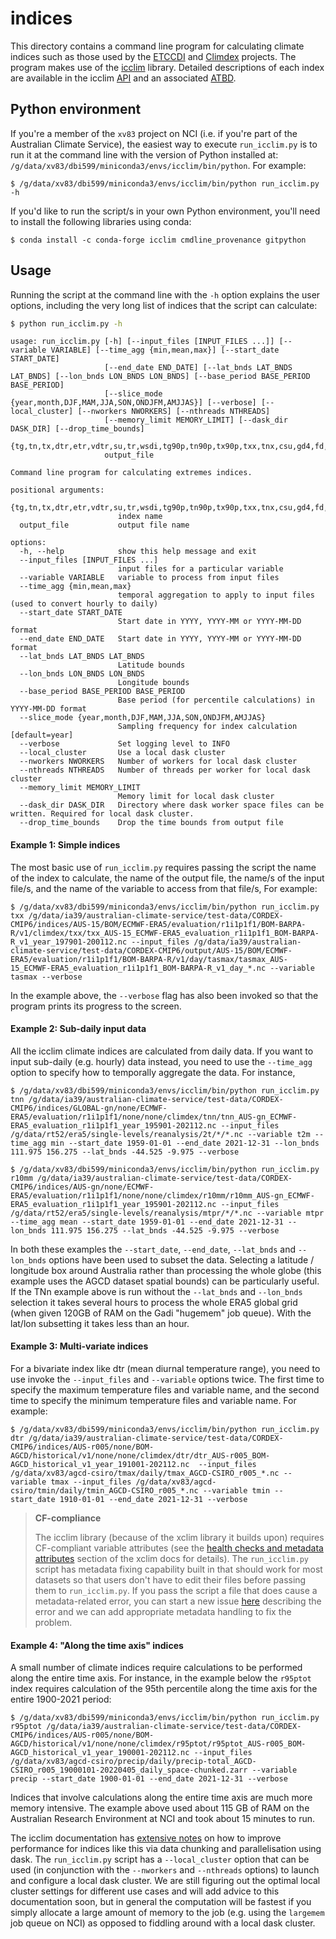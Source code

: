 # indices

This directory contains a command line program for calculating climate indices
such as those used by the [ETCCDI](http://etccdi.pacificclimate.org/list_27_indices.shtml) and
[Climdex](https://www.climdex.org/) projects.
The program makes use of the [icclim](https://icclim.readthedocs.io/en/stable/) library.
Detailed descriptions of each index are available in the
icclim [API](https://icclim.readthedocs.io/en/stable/references/ecad_functions_api.html#module-icclim._generated_api)
and an associated [ATBD](https://www.ecad.eu/documents/atbd.pdf).

## Python environment

If you're a member of the `xv83` project on NCI
(i.e. if you're part of the Australian Climate Service),
the easiest way to execute `run_icclim.py` is to run it at the command line
with the version of Python installed at: `/g/data/xv83/dbi599/miniconda3/envs/icclim/bin/python`.
For example:
```
$ /g/data/xv83/dbi599/miniconda3/envs/icclim/bin/python run_icclim.py -h
```

If you'd like to run the script/s in your own Python environment,
you'll need to install the following libraries using conda:
```
$ conda install -c conda-forge icclim cmdline_provenance gitpython
```

## Usage

Running the script at the command line with the `-h` option explains the user options,
including the very long list of indices that the script can calculate:

```bash
$ python run_icclim.py -h
```

```
usage: run_icclim.py [-h] [--input_files [INPUT_FILES ...]] [--variable VARIABLE] [--time_agg {min,mean,max}] [--start_date START_DATE]
                     [--end_date END_DATE] [--lat_bnds LAT_BNDS LAT_BNDS] [--lon_bnds LON_BNDS LON_BNDS] [--base_period BASE_PERIOD BASE_PERIOD]
                     [--slice_mode {year,month,DJF,MAM,JJA,SON,ONDJFM,AMJJAS}] [--verbose] [--local_cluster] [--nworkers NWORKERS] [--nthreads NTHREADS]
                     [--memory_limit MEMORY_LIMIT] [--dask_dir DASK_DIR] [--drop_time_bounds]
                     {tg,tn,tx,dtr,etr,vdtr,su,tr,wsdi,tg90p,tn90p,tx90p,txx,tnx,csu,gd4,fd,cfd,hd17,id,tg10p,tn10p,tx10p,txn,tnn,csdi,cdd,prcptot,rr1,sdii,cwd,rr,r10mm,r20mm,rx1day,rx5day,r75p,r75ptot,r95p,r95ptot,r99p,r99ptot,sd,sd1,sd5cm,sd50cm,cd,cw,wd,ww}
                     output_file

Command line program for calculating extremes indices.

positional arguments:
  {tg,tn,tx,dtr,etr,vdtr,su,tr,wsdi,tg90p,tn90p,tx90p,txx,tnx,csu,gd4,fd,cfd,hd17,id,tg10p,tn10p,tx10p,txn,tnn,csdi,cdd,prcptot,rr1,sdii,cwd,rr,r10mm,r20mm,rx1day,rx5day,r75p,r75ptot,r95p,r95ptot,r99p,r99ptot,sd,sd1,sd5cm,sd50cm,cd,cw,wd,ww}
                        index name
  output_file           output file name

options:
  -h, --help            show this help message and exit
  --input_files [INPUT_FILES ...]
                        input files for a particular variable
  --variable VARIABLE   variable to process from input files
  --time_agg {min,mean,max}
                        temporal aggregation to apply to input files (used to convert hourly to daily)
  --start_date START_DATE
                        Start date in YYYY, YYYY-MM or YYYY-MM-DD format
  --end_date END_DATE   Start date in YYYY, YYYY-MM or YYYY-MM-DD format
  --lat_bnds LAT_BNDS LAT_BNDS
                        Latitude bounds
  --lon_bnds LON_BNDS LON_BNDS
                        Longitude bounds
  --base_period BASE_PERIOD BASE_PERIOD
                        Base period (for percentile calculations) in YYYY-MM-DD format
  --slice_mode {year,month,DJF,MAM,JJA,SON,ONDJFM,AMJJAS}
                        Sampling frequency for index calculation [default=year]
  --verbose             Set logging level to INFO
  --local_cluster       Use a local dask cluster
  --nworkers NWORKERS   Number of workers for local dask cluster
  --nthreads NTHREADS   Number of threads per worker for local dask cluster
  --memory_limit MEMORY_LIMIT
                        Memory limit for local dask cluster
  --dask_dir DASK_DIR   Directory where dask worker space files can be written. Required for local dask cluster.
  --drop_time_bounds    Drop the time bounds from output file
```

#### Example 1: Simple indices

The most basic use of `run_icclim.py` requires passing the script 
the name of the index to calculate,
the name of the output file,
the name/s of the input file/s, and
the name of the variable to access from that file/s,
For example:

```
$ /g/data/xv83/dbi599/miniconda3/envs/icclim/bin/python run_icclim.py txx /g/data/ia39/australian-climate-service/test-data/CORDEX-CMIP6/indices/AUS-15/BOM/ECMWF-ERA5/evaluation/r1i1p1f1/BOM-BARPA-R/v1/climdex/txx/txx_AUS-15_ECMWF-ERA5_evaluation_r1i1p1f1_BOM-BARPA-R_v1_year_197901-200112.nc --input_files /g/data/ia39/australian-climate-service/test-data/CORDEX-CMIP6/output/AUS-15/BOM/ECMWF-ERA5/evaluation/r1i1p1f1/BOM-BARPA-R/v1/day/tasmax/tasmax_AUS-15_ECMWF-ERA5_evaluation_r1i1p1f1_BOM-BARPA-R_v1_day_*.nc --variable tasmax --verbose
```

In the example above,
the `--verbose` flag has also been invoked so that the program prints its progress to the screen.

#### Example 2: Sub-daily input data

All the icclim climate indices are calculated from daily data.
If you want to input sub-daily (e.g. hourly) data instead,
you need to use the `--time_agg` option to specify how to temporally aggregate the data.
For instance,

```
$ /g/data/xv83/dbi599/miniconda3/envs/icclim/bin/python run_icclim.py tnn /g/data/ia39/australian-climate-service/test-data/CORDEX-CMIP6/indices/GLOBAL-gn/none/ECMWF-ERA5/evaluation/r1i1p1f1/none/none/climdex/tnn/tnn_AUS-gn_ECMWF-ERA5_evaluation_r1i1p1f1_year_195901-202112.nc --input_files /g/data/rt52/era5/single-levels/reanalysis/2t/*/*.nc --variable t2m --time_agg min --start_date 1959-01-01 --end_date 2021-12-31 --lon_bnds 111.975 156.275 --lat_bnds -44.525 -9.975 --verbose
```

```
$ /g/data/xv83/dbi599/miniconda3/envs/icclim/bin/python run_icclim.py r10mm /g/data/ia39/australian-climate-service/test-data/CORDEX-CMIP6/indices/AUS-gn/none/ECMWF-ERA5/evaluation/r1i1p1f1/none/none/climdex/r10mm/r10mm_AUS-gn_ECMWF-ERA5_evaluation_r1i1p1f1_year_195901-202112.nc --input_files /g/data/rt52/era5/single-levels/reanalysis/mtpr/*/*.nc --variable mtpr --time_agg mean --start_date 1959-01-01 --end_date 2021-12-31 --lon_bnds 111.975 156.275 --lat_bnds -44.525 -9.975 --verbose
```

In both these examples the `--start_date`, `--end_date`, `--lat_bnds` and `--lon_bnds` options have been used to subset the data.
Selecting a latitude / longitude box around Australia rather than processing the whole globe
(this example uses the AGCD dataset spatial bounds) can be particularly useful.
If the TNn example above is run without the `--lat_bnds` and `--lon_bnds` selection
it takes several hours to process the whole ERA5 global grid
(when given 120GB of RAM on the Gadi "hugemem" job queue).
With the lat/lon subsetting it takes less than an hour.

#### Example 3: Multi-variate indices

For a bivariate index like dtr (mean diurnal temperature range),
you need to use invoke the `--input_files` and `--variable` options twice.
The first time to specify the maximum temperature files and variable name,
and the second time to specify the minimum temperature files and variable name.
For example:

```
$ /g/data/xv83/dbi599/miniconda3/envs/icclim/bin/python run_icclim.py dtr /g/data/ia39/australian-climate-service/test-data/CORDEX-CMIP6/indices/AUS-r005/none/BOM-AGCD/historical/v1/none/none/climdex/dtr/dtr_AUS-r005_BOM-AGCD_historical_v1_year_191001-202112.nc  --input_files /g/data/xv83/agcd-csiro/tmax/daily/tmax_AGCD-CSIRO_r005_*.nc --variable tmax --input_files /g/data/xv83/agcd-csiro/tmin/daily/tmin_AGCD-CSIRO_r005_*.nc --variable tmin --start_date 1910-01-01 --end_date 2021-12-31 --verbose
```

> **CF-compliance**
>
> The icclim library (because of the xclim library it builds upon) requires CF-compliant variable attributes
> (see the [health checks and metadata attributes](https://xclim.readthedocs.io/en/stable/notebooks/usage.html#Health-checks-and-metadata-attributes)
> section of the xclim docs for details).
> The `run_icclim.py` script has metadata fixing capability built in that should work for most datasets
> so that users don't have to edit their files before passing them to `run_icclim.py`.
> If you pass the script a file that does cause a metadata-related error,
> you can start a new issue [here](https://github.com/AusClimateService/indices/issues)
> describing the error and we can add appropriate metadata handling to fix the problem.


#### Example 4: "Along the time axis" indices

A small number of climate indices require calculations to be performed along the entire time axis.
For instance, in the example below the `r95ptot` index requires calculation of the 95th percentile
along the time axis for the entire 1900-2021 period:

```
$ /g/data/xv83/dbi599/miniconda3/envs/icclim/bin/python run_icclim.py r95ptot /g/data/ia39/australian-climate-service/test-data/CORDEX-CMIP6/indices/AUS-r005/none/BOM-AGCD/historical/v1/none/none/climdex/r95ptot/r95ptot_AUS-r005_BOM-AGCD_historical_v1_year_190001-202112.nc --input_files /g/data/xv83/agcd-csiro/precip/daily/precip-total_AGCD-CSIRO_r005_19000101-20220405_daily_space-chunked.zarr --variable precip --start_date 1900-01-01 --end_date 2021-12-31 --verbose
```

Indices that involve calculations along the entire time axis are much more memory intensive.
The example above used about 115 GB of RAM on the Australian Research Environment at NCI and took about 15 minutes to run.

The icclim documentation has [extensive notes](https://icclim.readthedocs.io/en/stable/how_to/dask.html)
on how to improve performance for indices like this via data chunking and parallelisation using dask. 
The `run_icclim.py` script has a `--local_cluster` option that can be used
(in conjunction with the `--nworkers` and `--nthreads` options)
to launch and configure a local dask cluster.
We are still figuring out the optimal local cluster settings for different use cases
and will add advice to this documentation soon,
but in general the computation will be fastest if you simply allocate a large amount of memory to the job
(e.g. using the `largemem` job queue on NCI)
as opposed to fiddling around with a local dask cluster.
